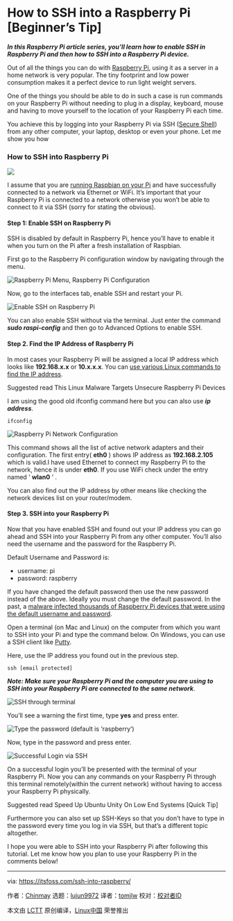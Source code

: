[#]: collector: (lujun9972)
[#]: translator: (tomjlw)
[#]: reviewer: ( )
[#]: publisher: ( )
[#]: url: ( )
[#]: subject: (How to SSH into a Raspberry Pi [Beginner’s Tip])
[#]: via: (https://itsfoss.com/ssh-into-raspberry/)
[#]: author: (Chinmay https://itsfoss.com/author/chinmay/)

How to SSH into a Raspberry Pi [Beginner’s Tip]
======

_**In this Raspberry Pi article series, you’ll learn how to enable SSH in Raspberry Pi and then how to SSH into a Raspberry Pi device.**_

Out of all the things you can do with [Raspberry Pi][1], using it as a server in a home network is very popular. The tiny footprint and low power consumption makes it a perfect device to run light weight servers.

One of the things you should be able to do in such a case is run commands on your Raspberry Pi without needing to plug in a display, keyboard, mouse and having to move yourself to the location of your Raspberry Pi each time.

You achieve this by logging into your Raspberry Pi via SSH ([Secure Shell][2]) from any other computer, your laptop, desktop or even your phone. Let me show you how

### How to SSH into Raspberry Pi

![][3]

I assume that you are [running Raspbian on your Pi][4] and have successfully connected to a network via Ethernet or WiFi. It’s important that your Raspberry Pi is connected to a network otherwise you won’t be able to connect to it via SSH (sorry for stating the obvious).

#### Step 1: Enable SSH on Raspberry Pi

SSH is disabled by default in Raspberry Pi, hence you’ll have to enable it when you turn on the Pi after a fresh installation of Raspbian.

First go to the Raspberry Pi configuration window by navigating through the menu.

![Raspberry Pi Menu, Raspberry Pi Configuration][5]

Now, go to the interfaces tab, enable SSH and restart your Pi.

![Enable SSH on Raspberry Pi][6]

You can also enable SSH without via the terminal. Just enter the command _**sudo raspi-config**_ and then go to Advanced Options to enable SSH.

#### Step 2. Find the IP Address of Raspberry Pi

In most cases your Raspberry Pi will be assigned a local IP address which looks like **192.168.x.x** or **10.x.x.x**. You can [use various Linux commands to find the IP address][7].

[][8]

Suggested read This Linux Malware Targets Unsecure Raspberry Pi Devices

I am using the good old ifconfig command here but you can also use _**ip address**_.

```
ifconfig
```

![Raspberry Pi Network Configuration][9]

This command shows all the list of active network adapters and their configuration. The first entry( **eth0** ) shows IP address as **192.168.2.105** which is valid.I have used Ethernet to connect my Raspberry Pi to the network, hence it is under **eth0**. If you use WiFi check under the entry named ‘ **wlan0** ‘ .

You can also find out the IP address by other means like checking the network devices list on your router/modem.

#### Step 3. SSH into your Raspberry Pi

Now that you have enabled SSH and found out your IP address you can go ahead and SSH into your Raspberry Pi from any other computer. You’ll also need the username and the password for the Raspberry Pi.

Default Username and Password is:

  * username: pi
  * password: raspberry



If you have changed the default password then use the new password instead of the above. Ideally you must change the default password. In the past, a [malware infected thousands of Raspberry Pi devices that were using the default username and password][8].

Open a terminal (on Mac and Linux) on the computer from which you want to SSH into your Pi and type the command below. On Windows, you can use a SSH client like [Putty][10].

Here, use the IP address you found out in the previous step.

```
ssh [email protected]
```

_**Note: Make sure your Raspberry Pi and the computer you are using to SSH into your Raspberry Pi are connected to the same network**_.

![SSH through terminal][11]

You’ll see a warning the first time, type **yes** and press enter.

![Type the password \(default is ‘raspberry‘\)][12]

Now, type in the password and press enter.

![Successful Login via SSH][13]

On a successful login you’ll be presented with the terminal of your Raspberry Pi. Now you can any commands on your Raspberry Pi through this terminal remotely(within the current network) without having to access your Raspberry Pi physically.

[][14]

Suggested read Speed Up Ubuntu Unity On Low End Systems [Quick Tip]

Furthermore you can also set up SSH-Keys so that you don’t have to type in the password every time you log in via SSH, but that’s a different topic altogether.

I hope you were able to SSH into your Raspberry Pi after following this tutorial. Let me know how you plan to use your Raspberry Pi in the comments below!

--------------------------------------------------------------------------------

via: https://itsfoss.com/ssh-into-raspberry/

作者：[Chinmay][a]
选题：[lujun9972][b]
译者：[tomjlw](https://github.com/tomjlw)
校对：[校对者ID](https://github.com/校对者ID)

本文由 [LCTT](https://github.com/LCTT/TranslateProject) 原创编译，[Linux中国](https://linux.cn/) 荣誉推出

[a]: https://itsfoss.com/author/chinmay/
[b]: https://github.com/lujun9972
[1]: https://www.raspberrypi.org/
[2]: https://en.wikipedia.org/wiki/Secure_Shell
[3]: https://i2.wp.com/itsfoss.com/wp-content/uploads/2019/05/ssh-into-raspberry-pi.png?resize=800%2C450&ssl=1
[4]: https://itsfoss.com/tutorial-how-to-install-raspberry-pi-os-raspbian-wheezy/
[5]: https://i0.wp.com/itsfoss.com/wp-content/uploads/2019/05/Raspberry-pi-configuration.png?ssl=1
[6]: https://i0.wp.com/itsfoss.com/wp-content/uploads/2019/05/enable-ssh-raspberry-pi.png?ssl=1
[7]: https://linuxhandbook.com/find-ip-address/
[8]: https://itsfoss.com/raspberry-pi-malware-threat/
[9]: https://i0.wp.com/itsfoss.com/wp-content/uploads/2019/05/ifconfig-rapberry-pi.png?ssl=1
[10]: https://itsfoss.com/putty-linux/
[11]: https://i1.wp.com/itsfoss.com/wp-content/uploads/2019/05/SSH-into-pi-warning.png?fit=800%2C199&ssl=1
[12]: https://i0.wp.com/itsfoss.com/wp-content/uploads/2019/05/SSH-into-pi-password.png?fit=800%2C202&ssl=1
[13]: https://i0.wp.com/itsfoss.com/wp-content/uploads/2019/05/SSH-into-Pi-successful-login.png?fit=800%2C306&ssl=1
[14]: https://itsfoss.com/speed-up-ubuntu-unity-on-low-end-system/
